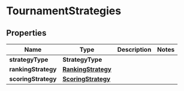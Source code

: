 

# TournamentStrategies


## Properties

Name | Type | Description | Notes
------------ | ------------- | ------------- | -------------
**strategyType** | **StrategyType** |  | 
**rankingStrategy** | [**RankingStrategy**](RankingStrategy.md) |  | 
**scoringStrategy** | [**ScoringStrategy**](ScoringStrategy.md) |  | 



